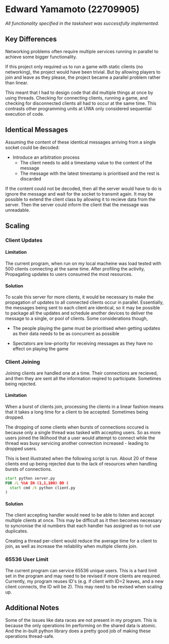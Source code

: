 # Edward Yamamoto (22709905)

_All functionality specified in the tasksheet was successfully implemented._

## Key Differences

Networking problems often require multiple services running in parallel to
achieve some bigger functionality.

If this project only required us to run a game with static clients (no networking),
the project would have been trivial. But by allowing players to join and leave
as they please, the project became a parallel problem rather than linear.

This meant that I had to design code that did multiple things at once by using
threads. Checking for connecting clients, running a game, and checking for
disconnected clients all had to occur at the same time. This contrasts other
programming units at UWA only considered sequential execution of code.

## Identical Messages

Assuming the content of these identical messages arriving from a single socket
could be decoded:

- Introduce an arbitration process
  - The client needs to add a timestamp value to the content of the message
  - The message with the latest timestamp is prioritised and the rest is discarded

If the content could not be decoded, then all the server would have to do is
ignore the message and wait for the socket to transmit again. It may be possible
to extend the client class by allowing it to recieve data from the server. Then
the server could inform the client that the message was unreadable.

## Scaling

### Client Updates

#### Limitation

The current program, when run on my local macheine was load tested with 500
clients connecting at the same time. After profiling the activity, Propagating
updates to users consumed the most resources.

#### Solution

To scale this server for more clients, it would be necessary to make the propagation
of updates to all connected clients occur in parallel. Essentially, the messages
being sent to each client are identical, so it may be possible to package all the
updates and schedule another devices to deliver the message to a single, or pool
of clients. Some considerations though,

- The people playing the game must be prioritised when getting updates as their
  data needs to be as concurrent as possible

- Spectators are low-priority for receiving messages as they have no effect on
  playing the game

### Client Joining

Joining clients are handled one at a time. Their connections are recieved, and
then they are sent all the information reqired to participate. Sometimes being
rejected.

#### Limitation

When a burst of clients join, processing the clients in a linear fashion means
that it takes a long time for a client to be accepted. Sometimes being dropped.

The dropping of some clients when bursts of connections occured is because only
a single thread was tasked with accepting users. So as more users joined the
liklihood that a user would attempt to connect while the thread was busy servicing
another connection increased - leading to dropped users.

This is best illustrated when the following script is run. About 20 of these clients end up being rejected due to the lack of resources when handling bursts of connections.

```bat
start python server.py
FOR /L %%A IN (1,1,100) DO (
  start cmd /k python client.py
)
```
#### Solution

The client accepting handler would need to be able to listen and accept multiple
clients at once. This may be difficult as it then becomes necessary to syncronise
the id numbers that each handler has assigned as to not use duplicates.

Creating a thread per-client would reduce the average time for a client to join, 
as well as increase the reliability when multiple clients join.

### 65536 User Limit

The current program can service 65536 unique users. This is a hard limit set in
the program and may need to be revised if more clients are required. Currently,
my program reuses ID's (e.g. if client with ID=2 leaves, and a new client
connects, the ID will be 2). This may need to be revised when scaling up.

## Additional Notes
Some of the issues like data races are not present in my program. This is because
the only operations Im performing on the shared data is atomic. And the in-built
python library does a pretty good job of making these operations thread-safe.